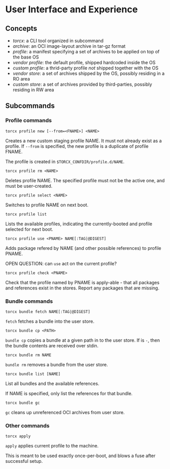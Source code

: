 # User Interface and Experience

## Concepts

 * *torcx*: a CLI tool organized in subcommand
 * *archive*: an OCI image-layout archive in tar-gz format
 * *profile*: a manifest specifying a set of archives to be applied on top of the base OS
 * *vendor profile*: the default profile, shipped hardcoded inside the OS
 * *custom profile*: a thrid-party profile *not* shipped together with the OS
 * *vendor store*: a set of archives shipped by the OS, possibly residing in a RO area
 * *custom store*: a set of archives provided by third-parties, possibly residing in RW area
 

## Subcommands

### Profile commands

```
torcx profile new [--from=<FNAME>] <NAME>
```

Creates a new custom staging profile NAME. It must not already exist as a profile. If 
`--from` is specified, the new profile is a duplicate of profile FNAME.

The profile is created in `$TORCX_CONFDIR/profile.d/NAME`.

```
torcx profile rm <NAME>
```

Deletes profile NAME. The specified profile must not be the active one, and must
be user-created.

```
torcx profile select <NAME>
```

Switches to profile NAME on next boot.

```
torcx profile list
```

Lists the available profiles, indicating the currently-booted and profile selected
for next boot.

```
torcx profile use <PNAME> NAME[:TAG|@DIGEST]
```

Adds package refered by NAME (and other possible references) to profile PNAME.

OPEN QUESTION: can `use` act on the current profile?

```
torcx profile check <PNAME>
```

Check that the profile named by PNAME is apply-able - that all packages and references
exist in the stores. Report any packages that are missing.

### Bundle commands

```
torcx bundle fetch NAME[:TAG|@DIGEST]
```

`fetch` fetches a bundle into the user store.

```
torcx bundle cp <PATH>
```

`bundle cp` copies a bundle at a given path in to the user store. If <PATH>
is `-`, then the bundle contents are received over stdin.

```
torcx bundle rm NAME
```

`bundle rm` removes a bundle from the user store.

```
torcx bundle list [NAME]
```

List all bundles and the available references.

If NAME is specified, only list the references for that bundle.

```
torcx bundle gc
```

`gc` cleans up unreferenced OCI archives from user store.

### Other commands

```
torcx apply
```

`apply` applies current profile to the machine.

This is meant to be used exactly once-per-boot, and blows a fuse after successful setup.

